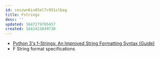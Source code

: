 ```yaml
---
id: ceszwn6ix85el7c951slbag
title: Fstrings
desc: ''
updated: 1647279785457
created: 1641421049730
---
```


- [Python 3's f-Strings: An Improved String Formatting Syntax (Guide)](https://realpython.com/python-f-strings/)
- F String format specifications
